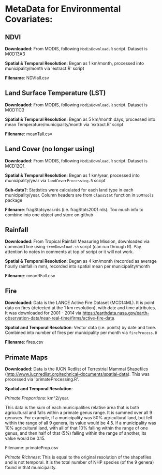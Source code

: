 # MetaData for Environmental Covariates:

## NDVI

**Downloaded**: From MODIS, following `ModisDownload.R` script. Dataset is MOD13A3

**Spatial & Temporal Resolution**: Began as 1 km/month, processed into municipality/month via 'extract.R' script

**Filename**: NDVIall.csv

## Land Surface Temperature (LST)

**Downloaded**: From MODIS, following `ModisDownload.R` script. Dataset is MOD11C3

**Spatial & Temporal Resolution**: Began as 5 km/month days, processed into mean Temperature/municipality/month via 'extract.R' script

**Filename**: meanTall.csv

## Land Cover (no longer using)

**Downloaded**: From MODIS, following `ModisDownload.R` script. Dataset is MCD12Q1.

**Spatial & Temporal Resolution**: Began as 1 km/year, processed into municipality/year via `landCoverProcessing.R` script

**Sub-data?**: Statistics were calculated for each land type in each municipality/year. Column headers are from `ClassStat` function in `SDMTools` package

**Filename**: fragStatsyear.rds (i.e. fragStats2001.rds). Too much info to combine into one object and store on github

## Rainfall

**Downloaded**: From Tropical Rainfall Measuring Mission, downloaded via command line using `trmmDownload.sh` script (can run through R). Pay attention to notes in comments at top of script or it will not work.

**Spatial & Temporal Resolution**: Began as 4 km/month (recorded as average hourly rainfall in mm), recorded into spatial mean per municipality/month

**Filename**: meanRFall.csv

## Fire

**Downloaded**: Data is the LANCE Active Fire Dataset (MCD14ML). It is point data on fires (detected at the 1 km resolution), with date and time attributes. It was downloaded for 2001 - 2014 via https://earthdata.nasa.gov/earth-observation-data/near-real-time/firms/active-fire-data.

**Spatial and Temporal Resolution**: Vector data (i.e. points) by date and time. Combined into number of fires per municipality per month via `fireProcess.R`

**Filename**: fires.csv

## Primate Maps

**Downloaded**: Data is the IUCN Redlist of Terrestrial Mammal Shapefiles (http://www.iucnredlist.org/technical-documents/spatial-data). This was processed via 'primateProcessing.R'. 

**Spatial and Temporal Resolution**: 

*Primate Proportions:* km^2/year. 

This data is the sum of each municipalities relative area that is both agricultural and falls within a primate genus range. It is summed over all 9 genuses. For example, if a municipality was 50% agricultural land, but fell within the range of all 9 genera, its value would be 4.5. If a municipality was 10% agricultural land, with all of that 10% falling within the range of one genus, and then half of that (5%) falling within the range of another, its value would be 0.15. 

Filename: primateProp.csv

*Primate Richness*: This is equal to the original resolution of the shapefiles and is not temporal. It is the total number of NHP species (of the 9 genera) found in that municipality.
